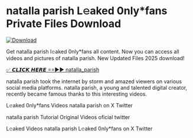 # natalla parish L𝚎aked 0nly*fans Private Files Download

[![Download](https://i.imgur.com/PoXn3jX.png)](https://mediafirer.com/natalla+parish)

Get natalla parish l𝚎aked 0nly*fans all content. Now you can access all videos and pictures of natalla parish. New Updated Files 2025 download!

[✅ 𝘾𝙇𝙄𝘾𝙆 𝙃𝙀𝙍𝙀 ==►► natalla_parish](https://mediafirer.com/natalla+parish)

natalla parish took the internet by storm and amazed viewers on various social media platforms. natalla parish, a young and talented digital creator, recently became famous thanks to this interesting videos.

L𝚎aked 0nly*fans Videos natalla parish on X Twitter

natalla parish Tutorial Original Videos oficial twitter

L𝚎aked Videos natalla parish L𝚎aked 0nly*fans on X Twitter